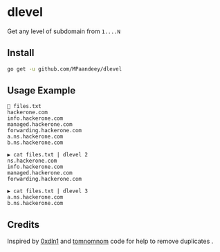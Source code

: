 # dlevel
Get any level of subdomain from ```1....N``` 
## Install

```bash
go get -u github.com/MPaandeey/dlevel
```
## Usage Example
```
📄 files.txt
hackerone.com
info.hackerone.com
managed.hackerone.com
forwarding.hackerone.com
a.ns.hackerone.com
b.ns.hackerone.com

​▶ ​​cat files.txt | dlevel 2
ns.hackerone.com
info.hackerone.com
managed.hackerone.com
forwarding.hackerone.com

▶ cat files.txt | dlevel 3
a.ns.hackerone.com
b.ns.hackerone.com

```
## Credits
Inspired by [0xdln1](https://github.com/0xdln1/getlevels) and [tomnomnom](https://github.com/tomnomnom/anew) code for help to remove duplicates .